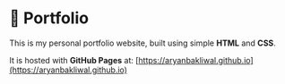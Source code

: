 # 💼 Portfolio

This is my personal portfolio website, built using simple **HTML** and **CSS**.

It is hosted with **GitHub Pages** at: [https://aryanbakliwal.github.io](https://aryanbakliwal.github.io)
